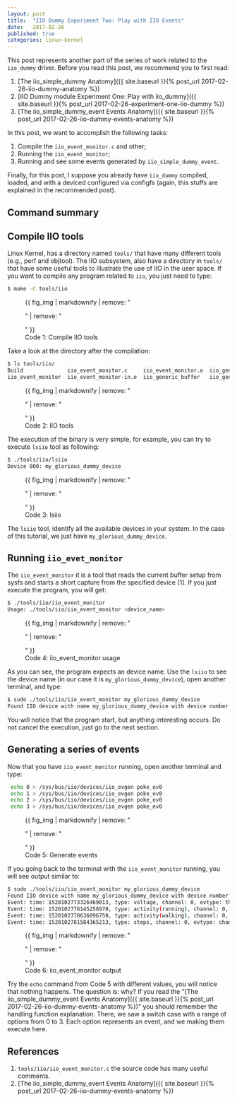 ```yaml
---
layout: post
title:  "IIO Dummy Experiment Two: Play with IIO Events"
date:   2017-02-26
published: true
categories: linux-kernel
---
```


This post represents another part of the series of work related to the `iio_dummy` driver. Before you read this post, we recommend you to first read:

1. [The iio_simple_dummy Anatomy]({{ site.baseurl }}{% post_url 2017-02-26-iio-dummy-anatomy %})
2. [IIO Dummy module Experiment One: Play with iio_dummy]({{ site.baseurl }}{% post_url 2017-02-26-experiment-one-iio-dummy %})
3. [The iio_simple_dummy_event Events Anatomy]({{ site.baseurl }}{% post_url 2017-02-26-iio-dummy-events-anatomy %})

In this post, we want to accomplish the following tasks:

1. Compile the `iio_event_monitor.c` and other;
2. Running the `iio_event_monitor`;
3. Running and see some events generated by `iio_simple_dummy_event`.

Finally, for this post, I suppose you already have `iio_dummy` compiled, loaded, and with a deviced configured via configfs (again, this stuffs are explained in the recommended post).

## Command summary

## Compile IIO tools

Linux Kernel, has a directory named `tools/` that have many different tools (e.g., perf and objtool). The IIO subsystem, also have a directory in `tools/` that have some useful tools to illustrate the use of IIO in the user space. If you want to compile any program related to `iio`, you just need to type:

```bash
$ make -C tools/iio
```
<figure>
  {{ fig_img | markdownify | remove: "<p>" | remove: "</p>" }}
  <figcaption> Code 1: Compile IIO tools </figcaption>
</figure>

Take a look at the directory after the compilation:

```bash
$ ls tools/iio/
Build              iio_event_monitor.c     iio_event_monitor.o  iio_generic_buffer.c     iio_generic_buffer.o  iio_utils.h  include  lsiio.c     lsiio.o
iio_event_monitor  iio_event_monitor-in.o  iio_generic_buffer   iio_generic_buffer-in.o  iio_utils.c           iio_utils.o  lsiio    lsiio-in.o  Makefile
```
<figure>
  {{ fig_img | markdownify | remove: "<p>" | remove: "</p>" }}
  <figcaption> Code 2: IIO tools </figcaption>
</figure>

The execution of the binary is very simple, for example, you can try to execute `lsiio` tool as following:

```bash
$ ./tools/iio/lsiio 
Device 000: my_glorious_dummy_device
```
<figure>
  {{ fig_img | markdownify | remove: "<p>" | remove: "</p>" }}
  <figcaption> Code 3: lsiio  </figcaption>
</figure>

The `lsiio` tool, identify all the available devices in your system. In the case of this tutorial, we just have `my_glorious_dummy_device`.

## Running `iio_evet_monitor`

The `iio_event_monitor` it is a tool that reads the current buffer setup from sysfs and starts a short capture from the specified device [1]. If you just execute the program, you will get:

```bash
$ ./tools/iio/iio_event_monitor 
Usage: ./tools/iio/iio_event_monitor <device_name>
```
<figure>
  {{ fig_img | markdownify | remove: "<p>" | remove: "</p>" }}
  <figcaption> Code 4: iio_event_monitor usage  </figcaption>
</figure>

As you can see, the program expects an device name. Use the `lsiio` to see the device name (in our case it is `my_glorious_dummy_device`), open another terminal, and type:

```bash
$ sudo ./tools/iio/iio_event_monitor my_glorious_dummy_device
Found IIO device with name my_glorious_dummy_device with device number 0
```

You will notice that the program start, but anything interesting occurs. Do not cancel the execution, just go to the next section.

## Generating a series of events

Now that you have `iio_event_monitor` running, open another terminal and type:

```bash
 echo 0 > /sys/bus/iio/devices/iio_evgen poke_ev0
 echo 1 > /sys/bus/iio/devices/iio_evgen poke_ev0
 echo 2 > /sys/bus/iio/devices/iio_evgen poke_ev0
 echo 3 > /sys/bus/iio/devices/iio_evgen poke_ev0
```
<figure>
  {{ fig_img | markdownify | remove: "<p>" | remove: "</p>" }}
  <figcaption> Code 5: Generate events </figcaption>
</figure>

If you going back to the terminal with the `iio_event_monitor` running, you will see output similar to:

```bash
$ sudo ./tools/iio/iio_event_monitor my_glorious_dummy_device
Found IIO device with name my_glorious_dummy_device with device number 0
Event: time: 1520102773326469013, type: voltage, channel: 0, evtype: thresh, direction: rising
Event: time: 1520102776145258970, type: activity(running), channel: 0, evtype: thresh, direction: rising
Event: time: 1520102778636096750, type: activity(walking), channel: 0, evtype: thresh, direction: falling
Event: time: 1520102781584365213, type: steps, channel: 0, evtype: change
```
<figure>
  {{ fig_img | markdownify | remove: "<p>" | remove: "</p>" }}
  <figcaption> Code 6: iio_event_monitor output </figcaption>
</figure>

Try the `echo` command from Code 5 with different values, you will notice that nothing happens. The question is: why? If you read the "[The iio_simple_dummy_event Events Anatomy]({{ site.baseurl }}{% post_url 2017-02-26-iio-dummy-events-anatomy %})" you should remember the handling function explanation. There, we saw a switch case with a range of options from 0 to 3. Each option represents an event, and we making them execute here.

## References

1. `tools/iio/iio_event_monitor.c` the source code has many useful comments.
2. [The iio_simple_dummy_event Events Anatomy]({{ site.baseurl }}{% post_url 2017-02-26-iio-dummy-events-anatomy %})
